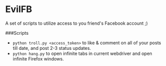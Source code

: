 # EvilFB
A set of scripts to utilize access to you friend's Facebook account ;)

###Scripts
* ```python troll.py <access_token>``` to like & comment on all of your posts till date, and post 2-3 status updates.
* ```python hang.py``` to open infinite tabs in current webdriver and open infinite Firefox windows.
